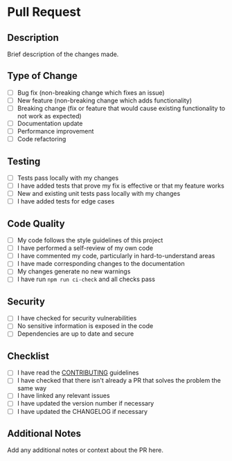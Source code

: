 # Pull Request

## Description
Brief description of the changes made.

## Type of Change
- [ ] Bug fix (non-breaking change which fixes an issue)
- [ ] New feature (non-breaking change which adds functionality)
- [ ] Breaking change (fix or feature that would cause existing functionality to not work as expected)
- [ ] Documentation update
- [ ] Performance improvement
- [ ] Code refactoring

## Testing
- [ ] Tests pass locally with my changes
- [ ] I have added tests that prove my fix is effective or that my feature works
- [ ] New and existing unit tests pass locally with my changes
- [ ] I have added tests for edge cases

## Code Quality
- [ ] My code follows the style guidelines of this project
- [ ] I have performed a self-review of my own code
- [ ] I have commented my code, particularly in hard-to-understand areas
- [ ] I have made corresponding changes to the documentation
- [ ] My changes generate no new warnings
- [ ] I have run `npm run ci-check` and all checks pass

## Security
- [ ] I have checked for security vulnerabilities
- [ ] No sensitive information is exposed in the code
- [ ] Dependencies are up to date and secure

## Checklist
- [ ] I have read the [CONTRIBUTING](../CONTRIBUTING.md) guidelines
- [ ] I have checked that there isn't already a PR that solves the problem the same way
- [ ] I have linked any relevant issues
- [ ] I have updated the version number if necessary
- [ ] I have updated the CHANGELOG if necessary

## Additional Notes
Add any additional notes or context about the PR here.

